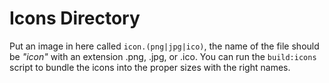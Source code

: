 # Icons Directory
Put an image in here called `icon.(png|jpg|ico)`, the name of the file should be *"icon"* with an extension .png, .jpg, or .ico.
You can run the `build:icons` script to bundle the icons into the proper sizes with the right names.

